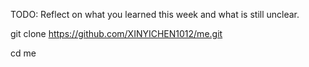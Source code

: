 TODO: Reflect on what you learned this week and what is still unclear.
 


git clone https://github.com/XINYICHEN1012/me.git

cd me

